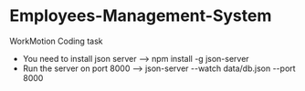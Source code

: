# Employees-Management-System
WorkMotion Coding task

- You need to install json server --> npm install -g json-server
- Run the server on port 8000 --> json-server --watch data/db.json --port 8000
